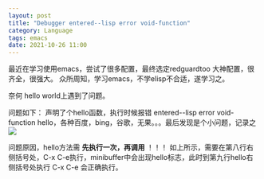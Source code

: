 ```yaml
---
layout: post
title: "Debugger entered--lisp error void-function"
category: Language
tags: emacs
date: 2021-10-26 11:00
---
```



最近在学习使用emacs，尝试了很多配置，最终选定redguardtoo 大神配置，很齐全，很强大。
众所周知，学习emacs，不学elisp不合适，遂学习之。

奈何 hello world上遇到了问题。

问题如下：
声明了个hello函数，执行时候报错 entered--lisp error void-function hello，各种百度，bing，谷歌，无果。。。最后发现是个小问题，记录之
![]({{site.url}}/pics/emacs/1.jpg)

问题原因，hello方法需 **先执行一次，再调用** ！！！
如上所示，需要在第八行右侧括号处，C-x C-e执行，minibuffer中会出现hello标志，此时到第九行hello右侧括号处执行 C-x C-e 会正确执行。
